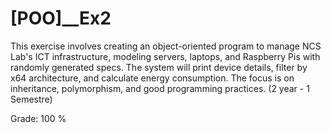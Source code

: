 # [POO]__Ex2

This exercise involves creating an object-oriented program to manage NCS Lab's ICT infrastructure, modeling servers, laptops, and Raspberry Pis with randomly generated specs. The system will print device details, filter by x64 architecture, and calculate energy consumption. The focus is on inheritance, polymorphism, and good programming practices. (2 year - 1 Semestre)

Grade: 100 %
